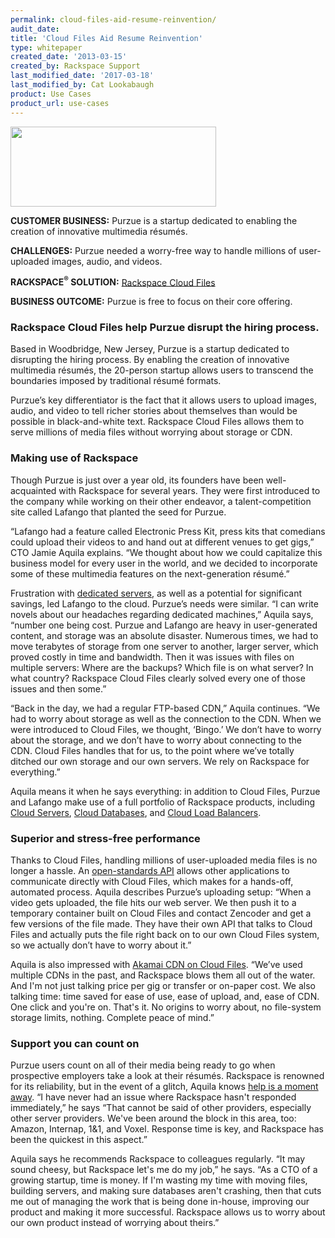 ```yaml
---
permalink: cloud-files-aid-resume-reinvention/
audit_date:
title: 'Cloud Files Aid Resume Reinvention'
type: whitepaper
created_date: '2013-03-15'
created_by: Rackspace Support
last_modified_date: '2017-03-18'
last_modified_by: Cat Lookabaugh
product: Use Cases
product_url: use-cases
---
```


<a href="https://purzue.com/">
   <img src="{% asset_path use-cases/cloud-files-aid-resume-reinvention/Purzue.png %}" width="329" height="128" />
</a>

**CUSTOMER BUSINESS:** Purzue is a startup dedicated to enabling the creation
of innovative multimedia résumés.

**CHALLENGES:** Purzue needed a worry-free way to handle millions of
user-uploaded images, audio, and videos.

**RACKSPACE<sup>&reg;</sup> SOLUTION:** [Rackspace Cloud
Files](http://www.rackspace.com/cloud/cloud_hosting_products/files/)

**BUSINESS OUTCOME:** Purzue is free to focus on their core offering.

### Rackspace Cloud Files help Purzue disrupt the hiring process.

Based in Woodbridge, New Jersey, Purzue is a startup dedicated to
disrupting the hiring process. By enabling the creation of innovative
multimedia résumés, the 20-person startup allows users to transcend the
boundaries imposed by traditional résumé formats.

Purzue’s key differentiator is the fact that it allows users to upload
images, audio, and video to tell richer stories about themselves than
would be possible in black-and-white text. Rackspace Cloud Files allows
them to serve millions of media files without worrying about storage or
CDN.

### Making use of Rackspace

Though Purzue is just over a year old, its founders have been
well-acquainted with Rackspace for several years. They were first
introduced to the company while working on their other endeavor, a
talent-competition site called Lafango that planted the seed for
Purzue.

“Lafango had a feature called Electronic Press Kit, press kits that
comedians could upload their videos to and hand out at different venues
to get gigs,” CTO Jamie Aquila explains. “We thought about how we could
capitalize this business model for every user in the world, and we
decided to incorporate some of these multimedia features on the
next-generation résumé.”

Frustration with [dedicated
servers](http://www.rackspace.com/managed_hosting/dedicated_servers/),
as well as a potential for significant savings, led Lafango to the
cloud. Purzue’s needs were similar. “I can write novels about our
headaches regarding dedicated machines,” Aquila says, “number one being
cost. Purzue and Lafango are heavy in user-generated content, and
storage was an absolute disaster. Numerous times, we had to move
terabytes of storage from one server to another, larger server, which
proved costly in time and bandwidth. Then it was issues with files on
multiple servers: Where are the backups? Which file is on what server?
In what country? Rackspace Cloud Files clearly solved every one of those
issues and then some.”

“Back in the day, we had a regular FTP-based CDN,” Aquila continues. “We
had to worry about storage as well as the connection to the CDN. When we
were introduced to Cloud Files, we thought, ‘Bingo.’ We don’t have to
worry about the storage, and we don’t have to worry about connecting to
the CDN. Cloud Files handles that for us, to the point where we’ve
totally ditched our own storage and our own servers. We rely on
Rackspace for everything.”

Aquila means it when he says everything: in addition to Cloud Files,
Purzue and Lafango make use of a full portfolio of Rackspace products,
including [Cloud Servers](http://www.rackspace.com/cloud/cloud_hosting_products/servers/),
[Cloud Databases](http://www.rackspace.com/cloud/databases/), and [Cloud
Load Balancers](http://www.rackspace.com/cloud/cloud_hosting_products/loadbalancers/).

### Superior and stress-free performance

Thanks to Cloud Files, handling millions of user-uploaded media files is
no longer a hassle. An [open-standards
API](https://developer.rackspace.com/docs/cloud-files/v1/getting-started/)
allows other applications to communicate directly with Cloud Files, which makes
for a hands-off, automated process. Aquila describes Purzue’s uploading setup:
“When a video gets uploaded, the file hits our web server. We then push
it to a temporary container built on Cloud Files and contact Zencoder
and get a few versions of the file made. They have their own API that
talks to Cloud Files and actually puts the file right back on to our own
Cloud Files system, so we actually don’t have to worry about it.”

Aquila is also impressed with [Akamai CDN on Cloud
Files](http://www.rackspace.com/cloud/public/files/technology/?page=cdn).
“We’ve used multiple CDNs in the past, and Rackspace blows them all out
of the water. And I'm not just talking price per gig or transfer or
on-paper cost. We also talking time: time saved for ease of use, ease of
upload, and, ease of CDN. One click and you're on. That's it. No origins
to worry about, no file-system storage limits, nothing. Complete peace
of mind.”

### Support you can count on

Purzue users count on all of their media being ready to go when
prospective employers take a look at their résumés. Rackspace is
renowned for its reliability, but in the event of a glitch, Aquila knows
[help is a moment away](http://www.rackspace.com/whyrackspace/support/).
“I have never had an issue where Rackspace hasn't responded
immediately,” he says “That cannot be said of other providers,
especially other server providers. We've been around the block in this
area, too: Amazon, Internap, 1&1, and Voxel. Response time is key, and
Rackspace has been the quickest in this aspect.”

Aquila says he recommends Rackspace to colleagues regularly. “It may
sound cheesy, but Rackspace let's me do my job,” he says. “As a CTO of a
growing startup, time is money. If I'm wasting my time with moving
files, building servers, and making sure databases aren't crashing, then
that cuts me out of managing the work that is being done in-house,
improving our product and making it more successful. Rackspace allows us
to worry about our own product instead of worrying about theirs.”
